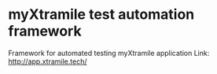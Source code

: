 # myXtramile test automation framework
Framework for automated testing myXtramile application
Link: http://app.xtramile.tech/

